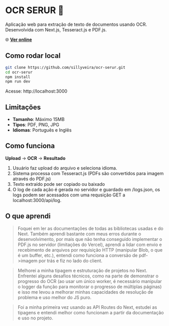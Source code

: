 # OCR SERUR 📄

Aplicação web para extração de texto de documentos usando OCR. Desenvolvida com Next.js, Tesseract.js e PDF.js.

🌐 **[Ver online](https://ocr-serur.vercel.app/)**

## Como rodar local

```bash
git clone https://github.com/sillyveira/ocr-serur.git
cd ocr-serur
npm install
npm run dev
```

Acesse: http://localhost:3000

## Limitações

- **Tamanho**: Máximo 15MB
- **Tipos**: PDF, PNG, JPG
- **Idiomas**: Português e Inglês

## Como funciona

**Upload** → **OCR** → **Resultado**

1. Usuário faz upload do arquivo e seleciona idioma.
2. Sistema processa com Tesseract.js (PDFs são convertidos para imagem através do PDF.js)  
3. Texto extraído pode ser copiado ou baixado
4. O log de cada ação é gerada no servidor e guardado em /logs.json, os logs podem ser acessados com uma requsição GET a localhost:3000/api/log.

## O que aprendi

> Foquei em ler as documentações de todas as bibliotecas usadas e do Next. Também aprendi bastante com meus erros durante o desenvolvimento, por mais que não tenha conseguido implementar o PDF.js no servidor (limitações do Vercel), aprendi a lidar com envio e recebimento de arquivos por requisição HTTP (manipular Blob, o que é um buffer, etc.), entendi como funciona a conversão de pdf->imagem por trás e fiz no lado do client. 

> Melhorei a minha tipagem e estruturação de projetos no Next. Enfrentei alguns desafios técnicos, como na parte de demonstrar o progresso do OCR (ao usar um único worker, é necessário manipular o logger da função para monitorar o progresso de múltiplas páginas) e isso me levou a melhorar minhas capacidades de resolução de problema e uso melhor do JS puro.

> Foi a minha primeira vez usando as API Routes do Next, estudei as tipagens e entendi melhor como funcionam a partir da documentação e uso no projeto. 
